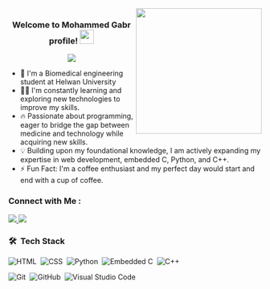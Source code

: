 
<img width="250" align="right" src="https://c.tenor.com/_DOBjnGspYAAAAAM/code-coding.gif">

<h3 align="center">
  Welcome to Mohammed Gabr profile!
  <img src="https://media.giphy.com/media/hvRJCLFzcasrR4ia7z/giphy.gif" width="28">
</h3>

<!-- Typing SVG by DenverCoder1 - https://github.com/DenverCoder1/readme-typing-svg -->
<p align="center">
  <a href="https://github.com/DenverCoder1/readme-typing-svg"><img src="https://readme-typing-svg.herokuapp.com/?lines=Biomedical%20Engineer%20Student;Always%20learning%20new%20things&font=Fira%20Code&center=true&width=440&height=45&color=f75c7e&vCenter=true&size=22"></a>
</p> 

- 🏢 I'm a Biomedical engineering student at Helwan University
- 👨‍💻 I'm constantly learning and exploring new technologies to improve my skills.
- 🔥  Passionate about programming, eager to bridge the gap between medicine and technology while acquiring new skills.
- 💡 Building upon my foundational knowledge, I am actively expanding my expertise in web development, embedded C, Python, and C++.
- ⚡ Fun Fact: I'm a coffee enthusiast and my perfect day would start and end with a cup of coffee.



### Connect with Me :

<a href="https://www.linkedin.com/in/mohammed-hany-185461204" target="_blank" rel="noopener noreferrer">
  <img src="https://img.shields.io/badge/-Mohammed%20Gabr-0077B5?style=for-the-badge&logo=Linkedin&logoColor=white"/>
</a>
<a href="https://wa.me/201010374439" target="_blank"><img src="https://img.shields.io/badge/-Mohammed%20Gabr-0077B5?style=for-the-badge&logo=Whatsapp&logoColor=white"/></a>

### 🛠 &nbsp;Tech Stack


![HTML](https://img.shields.io/badge/-HTML-05122A?style=flat&logo=HTML5)&nbsp;
![CSS](https://img.shields.io/badge/-CSS-05122A?style=flat&logo=CSS3&logoColor=1572B6)&nbsp;
![Python](https://img.shields.io/badge/-Python%20-05122A?style=flat&logo=python)&nbsp;
![Embedded C](https://img.shields.io/badge/-Embedded%20C%20-05122A?style=flat&logo=c)&nbsp;
![C++](https://img.shields.io/badge/-C++%20-05122A?style=flat&logo=c%2B%2B)&nbsp;

![Git](https://img.shields.io/badge/-Git-05122A?style=flat&logo=git)&nbsp;
![GitHub](https://img.shields.io/badge/-GitHub-05122A?style=flat&logo=github)&nbsp;
![Visual Studio Code](https://img.shields.io/badge/-Visual%20Studio%20Code-05122A?style=flat&logo=visual-studio-code&logoColor=007ACC)&nbsp;

